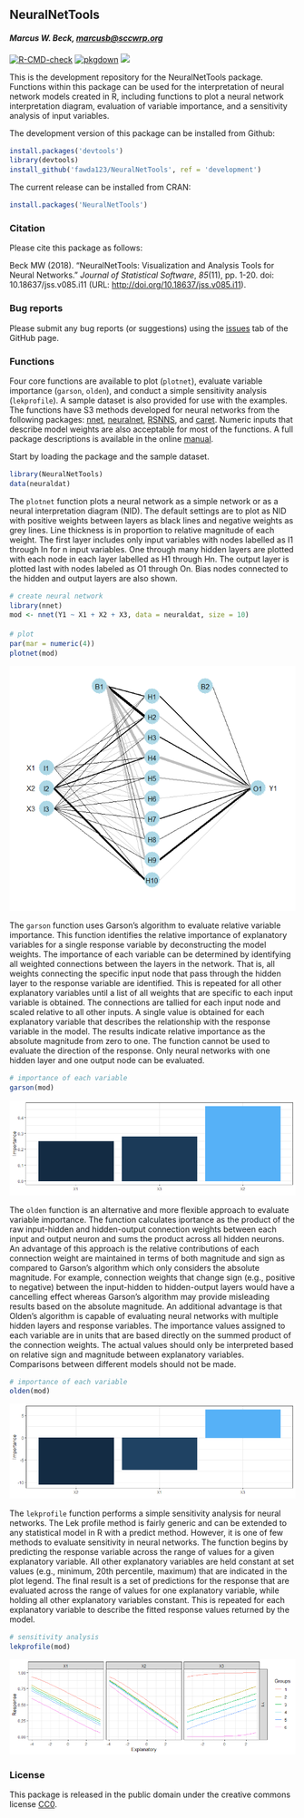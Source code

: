 
## NeuralNetTools

#### *Marcus W. Beck, <marcusb@sccwrp.org>*

[![R-CMD-check](https://github.com/fawda123/NeuralNetTools/workflows/R-CMD-check/badge.svg)](https://github.com/fawda123/NeuralNetTools/actions)
[![pkgdown](https://github.com/fawda123/NeuralNetTools/workflows/pkgdown/badge.svg)](https://github.com/fawda123/NeuralNetTools/actions)
[![](http://cranlogs.r-pkg.org/badges/grand-total/NeuralNetTools)](https://cran.rstudio.com/web/packages/NeuralNetTools/index.html)

This is the development repository for the NeuralNetTools package.
Functions within this package can be used for the interpretation of
neural network models created in R, including functions to plot a neural
network interpretation diagram, evaluation of variable importance, and a
sensitivity analysis of input variables.

The development version of this package can be installed from Github:

``` r
install.packages('devtools')
library(devtools)
install_github('fawda123/NeuralNetTools', ref = 'development')
```

The current release can be installed from CRAN:

``` r
install.packages('NeuralNetTools')
```

### Citation

Please cite this package as follows:

Beck MW (2018). “NeuralNetTools: Visualization and Analysis Tools for
Neural Networks.” *Journal of Statistical Software*, *85*(11), pp. 1-20.
doi: 10.18637/jss.v085.i11 (URL:
<http://doi.org/10.18637/jss.v085.i11>).

### Bug reports

Please submit any bug reports (or suggestions) using the
[issues](https://github.com/fawda123/NeuralNetTools/issues) tab of the
GitHub page.

### Functions

Four core functions are available to plot (`plotnet`), evaluate variable
importance (`garson`, `olden`), and conduct a simple sensitivity
analysis (`lekprofile`). A sample dataset is also provided for use with
the examples. The functions have S3 methods developed for neural
networks from the following packages:
[nnet](https://cran.r-project.org/package=nnet),
[neuralnet](https://cran.r-project.org/package=neuralnet),
[RSNNS](https://cran.r-project.org/package=RSNNS), and
[caret](https://cran.r-project.org/package=caret). Numeric inputs that
describe model weights are also acceptable for most of the functions. A
full package descriptions is available in the online
[manual](https://cran.r-project.org/package=NeuralNetTools/NeuralNetTools.pdf).

Start by loading the package and the sample dataset.

``` r
library(NeuralNetTools)
data(neuraldat)
```

The `plotnet` function plots a neural network as a simple network or as
a neural interpretation diagram (NID). The default settings are to plot
as NID with positive weights between layers as black lines and negative
weights as grey lines. Line thickness is in proportion to relative
magnitude of each weight. The first layer includes only input variables
with nodes labelled as I1 through In for n input variables. One through
many hidden layers are plotted with each node in each layer labelled as
H1 through Hn. The output layer is plotted last with nodes labeled as O1
through On. Bias nodes connected to the hidden and output layers are
also shown.

``` r
# create neural network
library(nnet)
mod <- nnet(Y1 ~ X1 + X2 + X3, data = neuraldat, size = 10)

# plot
par(mar = numeric(4))
plotnet(mod)
```

![](README_files/figure-gfm/unnamed-chunk-6-1.png)<!-- -->

The `garson` function uses Garson’s algorithm to evaluate relative
variable importance. This function identifies the relative importance of
explanatory variables for a single response variable by deconstructing
the model weights. The importance of each variable can be determined by
identifying all weighted connections between the layers in the network.
That is, all weights connecting the specific input node that pass
through the hidden layer to the response variable are identified. This
is repeated for all other explanatory variables until a list of all
weights that are specific to each input variable is obtained. The
connections are tallied for each input node and scaled relative to all
other inputs. A single value is obtained for each explanatory variable
that describes the relationship with the response variable in the model.
The results indicate relative importance as the absolute magnitude from
zero to one. The function cannot be used to evaluate the direction of
the response. Only neural networks with one hidden layer and one output
node can be evaluated.

``` r
# importance of each variable
garson(mod)
```

![](README_files/figure-gfm/unnamed-chunk-7-1.png)<!-- -->

The `olden` function is an alternative and more flexible approach to
evaluate variable importance. The function calculates iportance as the
product of the raw input-hidden and hidden-output connection weights
between each input and output neuron and sums the product across all
hidden neurons. An advantage of this approach is the relative
contributions of each connection weight are maintained in terms of both
magnitude and sign as compared to Garson’s algorithm which only
considers the absolute magnitude. For example, connection weights that
change sign (e.g., positive to negative) between the input-hidden to
hidden-output layers would have a cancelling effect whereas Garson’s
algorithm may provide misleading results based on the absolute
magnitude. An additional advantage is that Olden’s algorithm is capable
of evaluating neural networks with multiple hidden layers and response
variables. The importance values assigned to each variable are in units
that are based directly on the summed product of the connection weights.
The actual values should only be interpreted based on relative sign and
magnitude between explanatory variables. Comparisons between different
models should not be made.

``` r
# importance of each variable
olden(mod)
```

![](README_files/figure-gfm/unnamed-chunk-8-1.png)<!-- -->

The `lekprofile` function performs a simple sensitivity analysis for
neural networks. The Lek profile method is fairly generic and can be
extended to any statistical model in R with a predict method. However,
it is one of few methods to evaluate sensitivity in neural networks. The
function begins by predicting the response variable across the range of
values for a given explanatory variable. All other explanatory variables
are held constant at set values (e.g., minimum, 20th percentile,
maximum) that are indicated in the plot legend. The final result is a
set of predictions for the response that are evaluated across the range
of values for one explanatory variable, while holding all other
explanatory variables constant. This is repeated for each explanatory
variable to describe the fitted response values returned by the model.

``` r
# sensitivity analysis
lekprofile(mod)
```

![](README_files/figure-gfm/unnamed-chunk-9-1.png)<!-- -->

### License

This package is released in the public domain under the creative commons
license
[CC0](https://tldrlegal.com/license/creative-commons-cc0-1.0-universal).
